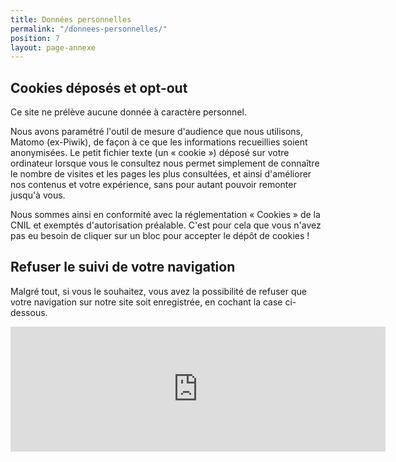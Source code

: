```yaml
---
title: Données personnelles
permalink: "/donnees-personnelles/"
position: 7
layout: page-annexe
---
```


## Cookies déposés et opt-out ##
Ce site ne prélève aucune donnée à caractère personnel. 

Nous avons paramétré l'outil de mesure d'audience que nous utilisons, Matomo (ex-Piwik), de façon à ce que les informations recueillies soient anonymisées. Le petit fichier texte (un « cookie ») déposé sur votre ordinateur lorsque vous le consultez nous permet simplement de connaître le nombre de visites et les pages les plus consultées, et ainsi d'améliorer nos contenus et votre expérience, sans pour autant pouvoir remonter jusqu'à vous. 

Nous sommes ainsi en conformité avec la réglementation « Cookies » de la CNIL et exemptés d'autorisation préalable. C'est pour cela que vous n'avez pas eu besoin de cliquer sur un bloc pour accepter le dépôt de cookies ! 

## Refuser le suivi de votre navigation ##
Malgré tout, si vous le souhaitez, vous avez la possibilité de refuser que votre navigation sur notre site soit enregistrée, en cochant la case ci-dessous.

<iframe style="border: 0; height: 200px; width: 600px;" src="https://stats.data.gouv.fr/index.php?module=CoreAdminHome&action=optOut&language=fr&fontSize=1rem&fontFamily=%22Open%20Sans%22"></iframe>

